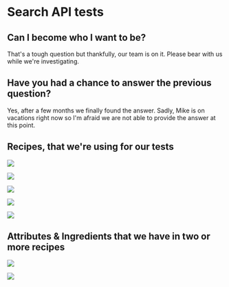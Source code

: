 # Search API tests

## Can I become who I want to be?

That's a tough question but thankfully, our team is on it. Please bear with us while we're investigating.

## Have you had a chance to answer the previous question?

Yes, after a few months we finally found the answer. Sadly, Mike is on vacations right now so I'm afraid we are not able to provide the answer at this point.



## Recipes, that we're using for our tests

![](../.gitbook/assets/36940117-bf129978-1f45-11e8-884c-1df315c7fd14.png)

![](../.gitbook/assets/36940118-bf3dcbd4-1f45-11e8-9fc6-d11ee390d359.png)

![](../.gitbook/assets/36940125-c00bc80e-1f45-11e8-838a-af6b34162b9d.png)

![](../.gitbook/assets/36940126-c02c73a6-1f45-11e8-8005-65c06b81bfb5.png)

![](../.gitbook/assets/36940124-bfefbc7c-1f45-11e8-8061-bc07beb1422d.png)

## Attributes & Ingredients that we have in two or more recipes

![](../.gitbook/assets/36940120-bf7b135e-1f45-11e8-8c1b-32f5af14d232.png)

![](../.gitbook/assets/36940590-760d6100-1f4e-11e8-9d1a-a55688b4375f.png)

